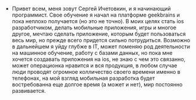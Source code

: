 - Привет всем, меня зовут Сергей Ичетовкин, и я начинающий программист.
Свое обучение я начал на платформе geekbrains и пока неплохо получается (но это не точно). В моих целях стать ios разработчиком, делать мобильные приложения, игры и многое другое, мечтаю сделать приложение, которым будет пользоваться весь мир, но прежде всего придется сильно потрудиться. Возможно в дальнейшем я уйду глубже в IT, может поменяю род деятельности на машинное обучение, работу с базами данных, но пока мне хочется создавать приложения на ios, не знаю с чем это связанно, может операционка нравится и вся продукция, в любом случае люди проводят огромное колличество своего времени именно в телефонах, на мой взгляд мобильная разработка будет востребованна еще долгое время (а может и нет), мир постоянно развивается.
